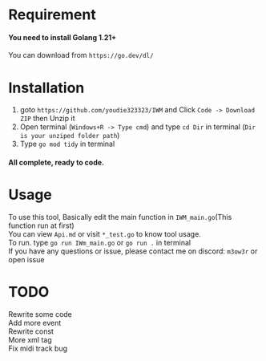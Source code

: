 # Requirement
#### You need to install Golang 1.21+  
You can download from `https://go.dev/dl/`
# Installation
1. goto `https://github.com/youdie323323/IWM` and Click `Code -> Download ZIP` then Unzip it
2. Open terminal (`Windows+R -> Type cmd`) and type `cd Dir` in terminal (`Dir is your unziped folder path`)
3. Type `go mod tidy` in terminal
#### All complete, ready to code.

# Usage
To use this tool, Basically edit the main function in `IWM_main.go`(This function run at first)  
You can view `Api.md` or visit `*_test.go` to know tool usage.  
To run. type `go run IWm_main.go` or `go run .` in terminal  
If you have any questions or issue, please contact me on discord: `m3ow3r` or open issue  

# TODO
Rewrite some code  
Add more event  
Rewrite const  
More xml tag  
Fix midi track bug
